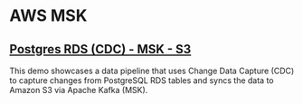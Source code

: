 
# AWS MSK

## [Postgres RDS (CDC) - MSK - S3](./postgres-msk-s3/README.md)

This demo showcases a data pipeline that uses Change Data Capture (CDC) to capture changes from PostgreSQL RDS tables and syncs the data to Amazon S3 via Apache Kafka (MSK).
